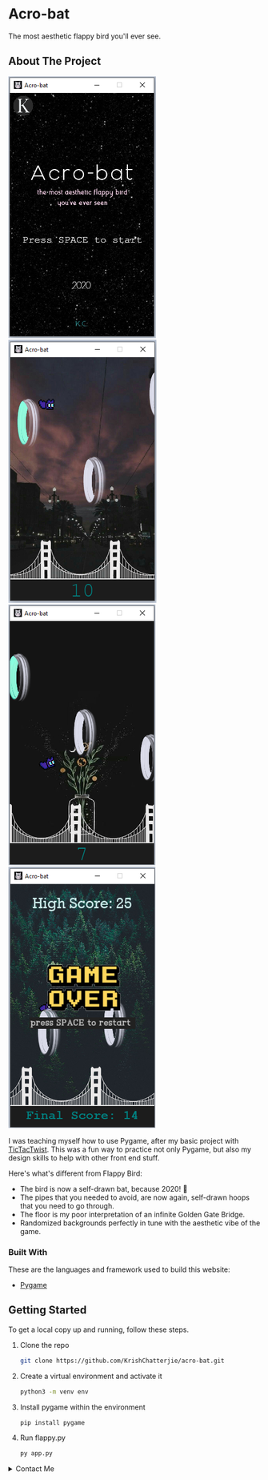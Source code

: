# Acro-bat

The most aesthetic flappy bird you'll ever see.

## About The Project

![Start SS](https://github.com/KrishChatterjie/acro-bat/blob/master/examples/start.png)
![Game SS](https://github.com/KrishChatterjie/acro-bat/blob/master/examples/game1.png)
![Game SS](https://github.com/KrishChatterjie/acro-bat/blob/master/examples/game2.png)
![End SS](https://github.com/KrishChatterjie/acro-bat/blob/master/examples/end.png)

I was teaching myself how to use Pygame, after my basic project with [TicTacTwist](https://github.com/KrishChatterjie/tic-tac-twist). This was a fun way to practice not only Pygame, but also my design skills to help with other front end stuff. 

Here's what's different from Flappy Bird:
* The bird is now a self-drawn bat, because 2020! 🦇
* The pipes that you needed to avoid, are now again, self-drawn hoops that you need to go through.
* The floor is my poor interpretation of an infinite Golden Gate Bridge.
* Randomized backgrounds perfectly in tune with the aesthetic vibe of the game. 


### Built With

These are the languages and framework used to build this website:
* [Pygame](https://www.pygame.org/docs/)

## Getting Started

To get a local copy up and running, follow these steps.

1. Clone the repo
   ```sh
   git clone https://github.com/KrishChatterjie/acro-bat.git
   ```
2. Create a virtual environment and activate it
   ```sh
   python3 -m venv env
   ```
3. Install pygame within the environment
   ```sh
   pip install pygame
   ```
4. Run flappy.py
   ```sh
   py app.py
   ```

<details>
    <summary>Contact Me</summary>
    * [Instagram](https://www.instagram.com/krishchatterjie/)
    * [LinkedIn](https://www.linkedin.com/in/krish-chatterjie-3119661b6/)
    * chatterjie.krish@gmail.com
</details>
